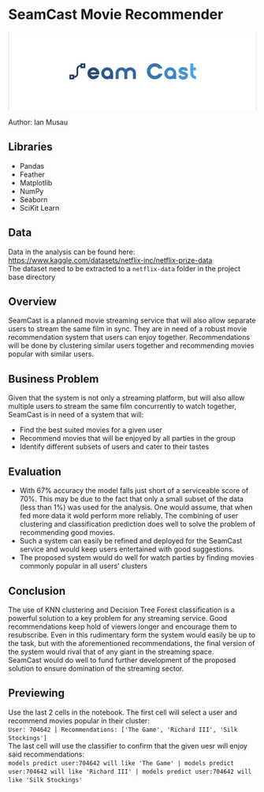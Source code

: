 # SeamCast Movie Recommender
![logo](images/seamcast%20light%20small.png)

Author: Ian Musau

## Libraries
- Pandas
- Feather
- Matplotlib
- NumPy
- Seaborn
- SciKit Learn

## Data
Data in the analysis can be found here:
https://www.kaggle.com/datasets/netflix-inc/netflix-prize-data <br>
The dataset need to be extracted to a `netflix-data` folder in the project base directory

## Overview
SeamCast is a planned movie streaming service that will also allow separate users to stream the same film in sync. They are in need of a robust movie recommendation system that users can enjoy together. Recommendations will be done by clustering similar users together and recommending movies popular with similar users.

## Business Problem
Given that the system is not only a streaming platform, but will also allow multiple users to stream the same film concurrently to watch together, SeamCast is in need of a system that will:
- Find the best suited movies for a given user
- Recommend movies that will be enjoyed by all parties in the group
- Identify different subsets of users and cater to their tastes

## Evaluation
- With 67% accuracy the model falls just short of a serviceable score of 70%. This may be due to the fact that only a small subset of the data (less than 1%) was used for the analysis. One would assume, that when fed more data it wold perform more reliably. The combining of user clustering and classification prediction does well to solve the problem of recommending good movies.
- Such a system can easily be refined and deployed for the SeamCast service and would keep users entertained with good suggestions.
- The proposed system would do well for watch parties by finding movies commonly popular in all users' clusters

## Conclusion
The use of KNN clustering and Decision Tree Forest classification is a powerful solution to a key problem for any streaming service. Good recommendations keep hold of viewers longer and encourage them to resubscribe. Even in this rudimentary form the system would easily be up to the task, but with the aforementioned recommendations, the final version of the system would rival that of any giant in the streaming space.<br>
SeamCast would do well to fund further development of the proposed solution to ensure domination of the streaming sector. 

## Previewing
Use the last 2 cells in the notebook. The first cell will select a user and recommend movies popular in their cluster:<br>
`
User: 704642 |
Recommendations: ['The Game', 'Richard III', 'Silk Stockings']
`<br>
The last cell will use the classifier to confirm that the given uesr will enjoy said recommendations:<br>
`
models predict user:704642 will like 'The Game' |
models predict user:704642 will like 'Richard III' |
models predict user:704642 will like 'Silk Stockings'
`

